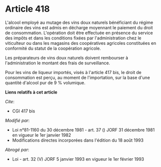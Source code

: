 # Article 418

L'alcool employé au mutage des vins doux naturels bénéficiant du régime ordinaire des vins est admis en décharge moyennant le
paiement du droit de consommation. L'opération doit être effectuée en présence du service des impôts et dans les conditions
fixées par l'administration chez le viticulteur ou dans les magasins des coopératives agricoles constituées en conformité du
statut de la coopération agricole.

Les préparateurs de vins doux naturels doivent rembourser à l'administration le montant des frais de surveillance.

Pour les vins de liqueur importés, visés à l'article 417 bis, le droit de consommation est perçu, au moment de l'importation,
sur la base d'une quantité d'alcool pur de 9 % volumique.

**Liens relatifs à cet article**

_Cite_:

  - CGI 417 bis

_Modifié par_:

  - Loi n°81-1160 du 30 décembre 1981 - art. 37 () JORF 31 décembre 1981 en vigueur le 1er janvier 1982
  - Modifications directes incorporées dans l'édition du 18 août 1993

_Abrogé par_:

  - Loi - art. 32 (V) JORF 5 janvier 1993 en vigueur le 1er février 1993

